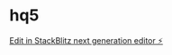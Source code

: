 # hq5

[Edit in StackBlitz next generation editor ⚡️](https://stackblitz.com/~/github.com/shok8899/hq5)